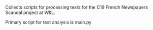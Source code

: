 Collects scripts for processing texts for the C19 French Newspapers Scandal project at W&L.

Primary script for text analysis is main.py